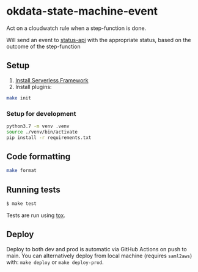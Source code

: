 # okdata-state-machine-event

Act on a cloudwatch rule when a step-function is done.

Will send an event to [status-api](https://github.com/oslokommune/dataplatform-status-api) with the appropriate status, based on the outcome of the step-function

## Setup

1. [Install Serverless Framework](https://serverless.com/framework/docs/getting-started/)
2. Install plugins:

```sh
make init
```

### Setup for development

```sh
python3.7 -m venv .venv
source ./venv/bin/activate
pip install -r requirements.txt
```

## Code formatting

```sh
make format
```

## Running tests

```sh
$ make test
```

Tests are run using [tox](https://pypi.org/project/tox/).

## Deploy

Deploy to both dev and prod is automatic via GitHub Actions on push to main. You
can alternatively deploy from local machine (requires `saml2aws`) with: `make
deploy` or `make deploy-prod`.
